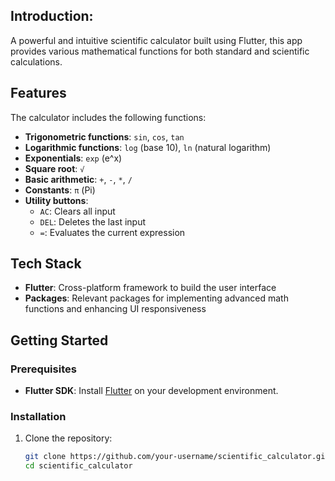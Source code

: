 ## Introduction:

A powerful and intuitive scientific calculator built using Flutter, this app provides various mathematical functions for both standard and scientific calculations.

## Features

The calculator includes the following functions:
- **Trigonometric functions**: `sin`, `cos`, `tan`
- **Logarithmic functions**: `log` (base 10), `ln` (natural logarithm)
- **Exponentials**: `exp` (e^x)
- **Square root**: `√`
- **Basic arithmetic**: `+`, `-`, `*`, `/`
- **Constants**: `π` (Pi)
- **Utility buttons**:
  - `AC`: Clears all input
  - `DEL`: Deletes the last input
  - `=`: Evaluates the current expression

## Tech Stack

- **Flutter**: Cross-platform framework to build the user interface
- **Packages**: Relevant packages for implementing advanced math functions and enhancing UI responsiveness

## Getting Started

### Prerequisites

- **Flutter SDK**: Install [Flutter](https://flutter.dev) on your development environment.

### Installation

1. Clone the repository:
   ```bash
   git clone https://github.com/your-username/scientific_calculator.git
   cd scientific_calculator
